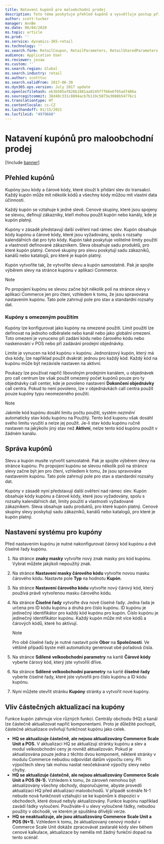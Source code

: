 ```yaml
---
title: Natavení kupónů pro maloobchodní prodej
description: Toto téma poskytuje přehled kupónů a vysvětluje postup při jejich nastavení.
author: scott-tucker
manager: AnnBe
ms.date: 06/04/2020
ms.topic: article
ms.prod: ''
ms.service: dynamics-365-retail
ms.technology: ''
ms.search.form: RetailCoupon, RetailParameters, RetailSharedParameters
audience: Application User
ms.reviewer: josaw
ms.custom: ''
ms.search.region: Global
ms.search.industry: retail
ms.author: scotttuc
ms.search.validFrom: 2017-06-30
ms.dyn365.ops.version: July 2017 update
ms.openlocfilehash: eb3b505af826b1881aa8245fff66e6f05ad7486a
ms.sourcegitcommit: 38d40c331c8894acb7b119c5073e3088b54776c1
ms.translationtype: HT
ms.contentlocale: cs-CZ
ms.lasthandoff: 01/15/2021
ms.locfileid: "4979668"
---
```

# <a name="set-up-coupons-for-retail-sales"></a>Natavení kupónů pro maloobchodní prodej

[!include [banner](includes/banner.md)]

## <a name="overview-of-coupons"></a>Přehled kupónů

Kupóny jsou kódy a čárové kódy, které slouží k přidání slev do transakcí. Každý kupón může mít několik kódů a všechny kódy můžou mít vlastní data účinnosti.

Každý kupón se vztahuje k jedné slevě. Cenové skupiny, které jsou spojeny se slevou, definují zákazníky, kteří mohou použít kupón nebo kanály, kde je kupón platný.

Kupóny v zásadě představují další ověření nad rámec slev. Kupón obsahuje kódy kupónu a čárové kódy, které jsou vyžadovány, spolu s rozsahy kalendářních dat pro tyto kódy. Kupón také poskytuje volitelné limity použití a vlastnosti definované zákazníkem. Sleva obsahuje sadu produktů, pro které kupón platný. Cenové skupiny pro slevu poskytují sadu zákazníků, kanálů nebo katalogů, pro které je kupón platný.

Kupón vytvoříte tak, že vytvoříte slevu a kupón samostatně. Pak je spojíte výběrem slevy na stránce kupónu v aplikaci Commerce.

> [!NOTE]
> Po propojení kupónu se slevou začne být několik polí na stránce slevy v aplikaci Commerce jen pro čtení, vzhledem k tomu, že jsou spravována nastavením kupónu. Tato pole zahrnují pole pro stav a standardní rozsahy dat.

### <a name="limited-use-coupons"></a>Kupóny s omezeným použitím

Kupóny lze konfigurovat jako kupóny na omezené použití. Limit použití lze definovat na jednoho odběratele nebo kanál nebo jako globální omezení. Toto omezení je vynuceno při zadání kódu nebo čárového kódu nebo naskenování v POS nebo při zadávání prodejní objednávky.

Limite je vynucen na kód kupónu v kupónu. Jednorázový kupón, který má dva kódy, lze například použít dvakrát: jednou pro každý kód. Každý kód na kupónu může být nezávisle nastaven na aktivní.

Poukazy lze používat napříč libovolným prodejním kanálem, u objednávek pro call centrum lze však použít omezený počet kupónů pouze pro ty objednávky call center, kde je povoleno nastavení **Dokončení objednávky** call centra. Pokud to není povoleno, lze v objednávkách call centra použít pouze kupóny typu neomezeného použití.

> [!NOTE]
> Jakmile kód kupónu dosáhl limitu počtu použití, systém *nezmění* automaticky stav kódu kupónu na Použitý. Tento kód kuponu však dosáhl svého limitu využití a nelze jej použít. Je-li stav kódu kupónu ručně nastaven na jakýkoliv jiný stav než **Aktivní**, nelze tento kód kupónu použít v žádném kanálu.  

## <a name="managing-coupons"></a>Správa kupónů

Slevu a kupón musíte vytvořit samostatně. Pak je spojíte výběrem slevy na stránce kupónu. Po propojení kupónu se slevou několik polí na stránce slevy začne být jen pro čtení, vzhledem k tomu, že jsou spravována nastavením kupónu. Tato pole zahrnují pole pro stav a standardní rozsahy dat.

Kupóny v zásadě nyní představují další ověření nad rámec slev. Kupón obsahuje kódy kupónu a čárové kódy, které jsou vyžadovány, spolu s rozsahy kalendářních dat, limity použití a vlastnosti vyžadované zákazníkem. Sleva obsahuje sadu produktů, pro které kupón platný. Cenové skupiny slevy poskytují sadu zákazníků, kanálů nebo katalogů, pro které je kupón platný.

## <a name="system-setup-for-coupons"></a>Nastavení systému pro kupóny

Před nastavením kupónu je nutné nakonfigurovat čárový kód kupónu a dvě číselné řady kupónu.

1. Na stránce **znaky masky** vytvořte nový znak masky pro kód kupónu. Vybrat můžete jakýkoli nepoužitý znak.
2. Na stránce **Nastavení masky čárového kódu** vytvořte novou masku čárového kódu. Nastavte pole **Typ** na hodnotu **Kupón**.
3. Na stránce **Nastavení čárového kódu** vytvořte nový čárový kód, který používá právě vytvořenou masku čárového kódu.
4. Na stránce **Číselné řady** vytvořte dva nové číselné řady. Jedna řada je určena pro ID kódu kupónu a druhá pro číslo kupónu. ID kupónu je jedinečný identifikátor pro každý kód kupónu pro kupón. Číslo kupónu je jedinečný identifikátor kupónu. Každý kupón může mít více kódů a čárových kódů, které ho aktivují.

    > [!NOTE]
    > Pro obě číselné řady je nutné nastavit pole **Obor** na **Společnosti**. Ve většině případů byste měli automaticky generovat obě pořadová čísla.

5. Na stránce **Sdílené velkoobchodní parametry** na kartě **Čárové kódy** vyberte čárový kód, který jste vytvořili dříve.
6. Na stránce **Sdílené velkoobchodní parametry** na kartě **číselné řady** vyberte číselné řady, které jste vytvořili pro číslo kupónu a ID kódu kupónu.
7. Nyní můžete otevřít stránku **Kupóny** stránky a vytvořit nové kupóny.

## <a name="the-effect-of-partial-updates-on-coupons"></a>Vliv částečných aktualizací na kupóny

Funkce kupón zahrnuje více různých funkcí. Centrály obchodu (HQ) a kanál lze částečně aktualizovat napříč komponentami. Proto je důležité pochopit, částečné aktualizace ovlivňují funkčnost kupónu jako celek.

- **HQ se aktualizuje částečně, ale nejsou aktualizovány Commerce Scale Unit a POS.** V aktualizaci HQ se aktualizují stránky kupónu a slev a modul velkoobchodní ceny je rovněž aktualizován. Pokud je aktualizována pouze jedna z těchto dvou komponent, některé stránky v modulu Commerce nebudou odpovídat datům výpočtu ceny. Při výpočtech slevy tak mohou nastat neočekávané výpočty slevy nebo chyby.
- **HQ se aktualizuje částečně, ale nejsou aktualizovány Commerce Scale Unit a POS (N-1).** Vzhledem k tomu, že zároveň nemohou být aktualizovány všechny obchody, doporučujeme, abyste provedli aktualizaci HQ před aktualizací maloobchodů. V případě scénáře N-1 nebude nová funkčnosti vztahující se ke kupónům k dispozici v obchodech, které dosud nebyly aktualizovány. Funkce kupónu například zavádí řádky vyloučení. Používáte-li u slevy vyloučené řádky, nebudou použity v obchodě, ve kterém je spuštěna dřívější verze.
- **HQ se neaktualizuje, ale jsou aktualizovány Commerce Scale Unit a POS (N+1).** Vzhledem k tomu, že aktualizovaný cenový modul v Commerce Scale Unit dokáže zpracovávat zastaralé kódy slev během cenové kalkulace, aktualizace by neměla mít žádný funkční dopad na tento scénář.
